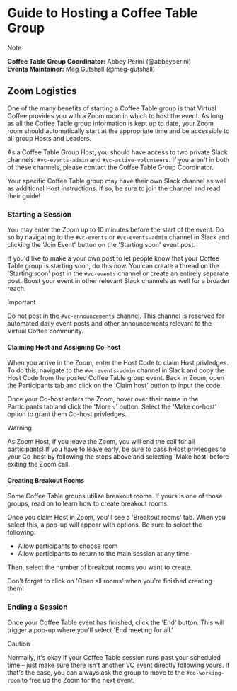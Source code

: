 # Guide to Hosting a Coffee Table Group

> [!NOTE]
> **Coffee Table Group Coordinator:** Abbey Perini (@abbeyperini)\
> **Events Maintainer:** Meg Gutshall (@meg-gutshall)

## Zoom Logistics

One of the many benefits of starting a Coffee Table group is that Virtual Coffee provides you with a Zoom room in which to host the event. As long as all the Coffee Table group information is kept up to date, your Zoom room should automatically start at the appropriate time and be accessible to all group Hosts and Leaders.

As a Coffee Table Group Host, you should have access to two private Slack channels: `#vc-events-admin` and `#vc-active-volunteers`. If you aren't in both of these channels, please contact the Coffee Table Group Coordinator.

Your specific Coffee Table group may have their own Slack channel as well as additional Host instructions. If so, be sure to join the channel and read their guide!

### Starting a Session

You may enter the Zoom up to 10 minutes before the start of the event. Do so by navigating to the `#vc-events` or `#vc-events-admin` channel in Slack and clicking the 'Join Event' button on the 'Starting soon' event post.

If you'd like to make a your own post to let people know that your Coffee Table group is starting soon, do this now. You can create a thread on the 'Starting soon' post in the `#vc-events` channel or create an entirely separate post. Boost your event in other relevant Slack channels as well for a broader reach.

> [!IMPORTANT]
> Do not post in the `#vc-announcements` channel. This channel is reserved for automated daily event posts and other announcements relevant to the Virtual Coffee community.

#### Claiming Host and Assigning Co-host

When you arrive in the Zoom, enter the Host Code to claim Host privledges. To do this, navigate to the `#vc-events-admin` channel in Slack and copy the Host Code from the posted Coffee Table group event. Back in Zoom, open the Participants tab and click on the 'Claim host' button to input the code.

Once your Co-host enters the Zoom, hover over their name in the Participants tab and click the 'More ▿' button. Select the 'Make co-host' option to grant them Co-host privledges.

> [!WARNING]
> As Zoom Host, if you leave the Zoom, you will end the call for all participants! If you have to leave early, be sure to pass hHost privledges to your Co-host by following the steps above and selecting 'Make host' before exiting the Zoom call.

#### Creating Breakout Rooms

Some Coffee Table groups utilize breakout rooms. If yours is one of those groups, read on to learn how to create breakout rooms.

Once you claim Host in Zoom, you'll see a 'Breakout rooms' tab. When you select this, a pop-up will appear with options. Be sure to select the following:

- Allow participants to choose room
- Allow participants to return to the main session at any time

Then, select the number of breakout rooms you want to create.

Don't forget to click on 'Open all rooms' when you're finished creating them!

### Ending a Session

Once your Coffee Table event has finished, click the 'End' button. This will trigger a pop-up where you'll select 'End meeting for all.'

> [!CAUTION]
> Normally, it's okay if your Coffee Table session runs past your scheduled time – just make sure there isn't another VC event directly following yours. If that's the case, you can always ask the group to move to the `#co-working-room` to free up the Zoom for the next event.
